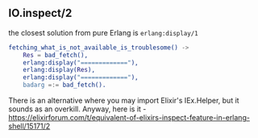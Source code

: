 ## IO.inspect/2

the closest solution from pure Erlang is `erlang:display/1`

```erlang
fetching_what_is_not_available_is_troublesome() ->
    Res = bad_fetch(),
    erlang:display("============="),
    erlang:display(Res),
    erlang:display("============="),
    badarg =:= bad_fetch().
```

There is an alternative where you may import Elixir's IEx.Helper, but it sounds as an overkill.
Anyway, here is it - https://elixirforum.com/t/equivalent-of-elixirs-inspect-feature-in-erlang-shell/15171/2
